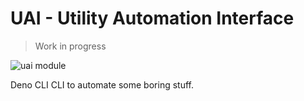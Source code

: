 # UAI - Utility Automation Interface

> Work in progress

![uai module](https://shield.deno.dev/x/uai)

Deno CLI CLI to automate some boring stuff.

